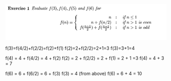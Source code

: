 ![alt text](image.png)

f(3)=f(4/2)+f(2/2)=f(2)+f(1)
f(2)=2+f(2/2)=2+1=3
f(3)=3+1=4

f(4) = 4 + f(4/2) = 4 + f(2)
f(2) = 2 + f(2/2) = 2 + f(1) = 2 + 1 =3
f(4) = 4 + 3 = 7

f(6) = 6 + f(6/2) = 6 + f(3)
f(3) = 4 (from above)
f(6) = 6 + 4 = 10

